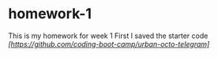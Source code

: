 # homework-1
This is my homework for week 1
First I saved the starter code <cite>[https://github.com/coding-boot-camp/urban-octo-telegram]</cite>

